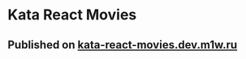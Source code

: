 # Kata React Movies

## Published on [kata-react-movies.dev.m1w.ru](https://kata-react-movies.dev.m1w.ru)